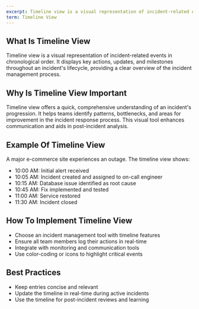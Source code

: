 ```yaml
---
excerpt: Timeline view is a visual representation of incident-related events in chronological order.
term: Timeline View
---
```

## What Is Timeline View

Timeline view is a visual representation of incident-related events in chronological order. It displays key actions, updates, and milestones throughout an incident's lifecycle, providing a clear overview of the incident management process.

## Why Is Timeline View Important

Timeline view offers a quick, comprehensive understanding of an incident's progression. It helps teams identify patterns, bottlenecks, and areas for improvement in the incident response process. This visual tool enhances communication and aids in post-incident analysis.

## Example Of Timeline View

A major e-commerce site experiences an outage. The timeline view shows:

- 10:00 AM: Initial alert received
- 10:05 AM: Incident created and assigned to on-call engineer
- 10:15 AM: Database issue identified as root cause
- 10:45 AM: Fix implemented and tested
- 11:00 AM: Service restored
- 11:30 AM: Incident closed

## How To Implement Timeline View

- Choose an incident management tool with timeline features
- Ensure all team members log their actions in real-time
- Integrate with monitoring and communication tools
- Use color-coding or icons to highlight critical events

## Best Practices

- Keep entries concise and relevant
- Update the timeline in real-time during active incidents
- Use the timeline for post-incident reviews and learning